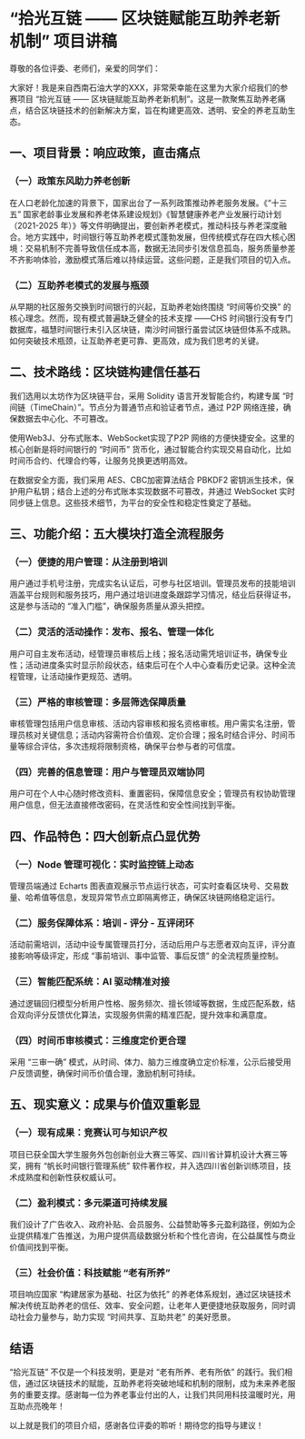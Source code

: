 # “拾光互链 —— 区块链赋能互助养老新机制” 项目讲稿

尊敬的各位评委、老师们，亲爱的同学们：


大家好！我是来自西南石油大学的XXX，非常荣幸能在这里为大家介绍我们的参赛项目 “拾光互链 —— 区块链赋能互助养老新机制”。这是一款聚焦互助养老痛点，结合区块链技术的创新解决方案，旨在构建更高效、透明、安全的养老互助生态。

## 一、项目背景：响应政策，直击痛点

### （一）政策东风助力养老创新

在人口老龄化加速的背景下，国家出台了一系列政策推动养老服务发展。《“十三五” 国家老龄事业发展和养老体系建设规划》《智慧健康养老产业发展行动计划（2021-2025 年）》等文件明确提出，要创新养老模式，推动科技与养老深度融合。地方实践中，时间银行等互助养老模式蓬勃发展，但传统模式存在四大核心困境：交易机制不完善导致信任成本高，数据无法同步引发信息孤岛，服务质量参差不齐影响体验，激励模式落后难以持续运营。这些问题，正是我们项目的切入点。

### （二）互助养老模式的发展与瓶颈

从早期的社区服务交换到时间银行的兴起，互助养老始终围绕 “时间等价交换” 的核心理念。然而，现有模式普遍缺乏健全的技术支撑 ——CHS 时间银行没有专门数据库，福慧时间银行未引入区块链，南沙时间银行虽尝试区块链但体系不成熟。如何突破技术瓶颈，让互助养老更可靠、更高效，成为我们思考的关键。

## 二、技术路线：区块链构建信任基石


我们选用以太坊作为区块链平台，采用 Solidity 语言开发智能合约，构建专属 “时间链（TimeChain）”。节点分为普通节点和验证者节点，通过 P2P 网络连接，确保数据去中心化、不可篡改。

使用Web3J、分布式账本、WebSocket实现了P2P 网络的方便快捷安全。这里的核心创新是将时间银行的 “时间币” 货币化，通过智能合约实现交易自动化，比如时间币合约、代理合约等，让服务兑换更透明高效。


在数据安全方面，我们采用 AES、CBC加密算法结合 PBKDF2 密钥派生技术，保护用户私钥；结合上述的分布式账本实现数据不可篡改，并通过 WebSocket 实时同步链上信息。这些技术细节，为平台的安全性和稳定性奠定了基础。

## 三、功能介绍：五大模块打造全流程服务

### （一）便捷的用户管理：从注册到培训

用户通过手机号注册，完成实名认证后，可参与社区培训。管理员发布的技能培训涵盖平台规则和服务技巧，用户通过培训进度条跟踪学习情况，结业后获得证书，这是参与活动的 “准入门槛”，确保服务质量从源头把控。

### （二）灵活的活动操作：发布、报名、管理一体化

用户可自主发布活动，经管理员审核后上线；报名活动需凭培训证书，确保专业性；活动进度条实时显示阶段状态，结束后可在个人中心查看历史记录。这种全流程管理，让活动操作更规范、透明。

### （三）严格的审核管理：多层筛选保障质量

审核管理包括用户信息审核、活动内容审核和报名资格审核。用户需实名注册，管理员核对关键信息；活动内容需符合价值观、定价合理；报名时结合评分、时间币量等综合评估，多次违规将限制资格，确保平台参与者的可信度。

### （四）完善的信息管理：用户与管理员双端协同

用户可在个人中心随时修改资料、重置密码，保障信息安全；管理员有权协助管理用户信息，但无法直接修改密码，在灵活性和安全性间找到平衡。

## 四、作品特色：四大创新点凸显优势

### （一）Node 管理可视化：实时监控链上动态

管理员端通过 Echarts 图表直观展示节点运行状态，可实时查看区块号、交易数量、哈希值等信息，发现异常节点立即隔离修正，确保区块链网络稳定运行。

### （二）服务保障体系：培训 - 评分 - 互评闭环

活动前需培训，活动中设专属管理员打分，活动后用户与志愿者双向互评，评分直接影响等级评定，形成 “事前培训、事中监管、事后反馈” 的全流程质量控制。

### （三）智能匹配系统：AI 驱动精准对接

通过逻辑回归模型分析用户性格、服务频次、擅长领域等数据，生成匹配系数，结合双向评分反馈优化算法，实现服务供需的精准匹配，提升效率和满意度。

### （四）时间币审核模式：三维度定价更合理

采用 “三审一确” 模式，从时间、体力、脑力三维度确立定价标准，公示后接受用户反馈调整，确保时间币价值合理，激励机制可持续。

## 五、现实意义：成果与价值双重彰显

### （一）现有成果：竞赛认可与知识产权

项目已获全国大学生服务外包创新创业大赛三等奖、四川省计算机设计大赛三等奖，拥有 “帆长时间银行管理系统” 软件著作权，并入选四川省创新训练项目，技术成熟度和创新性获权威认可。

### （二）盈利模式：多元渠道可持续发展

我们设计了广告收入、政府补贴、会员服务、公益赞助等多元盈利路径，例如为企业提供精准广告推送，为用户提供高级数据分析和个性化咨询，在公益属性与商业价值间找到平衡。

### （三）社会价值：科技赋能 “老有所养”

项目响应国家 “构建居家为基础、社区为依托” 的养老体系规划，通过区块链技术解决传统互助养老的信任、效率、安全问题，让老年人更便捷地获取服务，同时调动社会力量参与，助力实现 “时间共享、互助共老” 的美好愿景。

## 结语

“拾光互链” 不仅是一个科技发明，更是对 “老有所养、老有所依” 的践行。我们相信，通过区块链技术的赋能，互助养老将突破地域和机制的限制，成为未来养老服务的重要支撑。感谢每一位为养老事业付出的人，让我们共同用科技温暖时光，用互助点亮晚年！

  

以上就是我们的项目介绍，感谢各位评委的聆听！期待您的指导与建议！